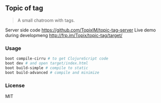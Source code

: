
Topic of tag
----

> A small chatroom with tags.

Server side code https://github.com/TopixIM/topic-tag-server
Live demo during developmeng http://frp.im/Topix/topic-tag/target/

### Usage

```bash
boot compile-cirru # to get ClojureScript code
boot dev # and open target/index.html
boot build-simple # compile to static
boot build-advanced # compile and minimize
```

### License

MIT
